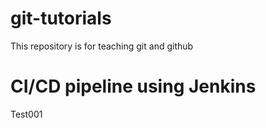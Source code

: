 # git-tutorials
This repository is for teaching git and github

# CI/CD pipeline using Jenkins
Test001

